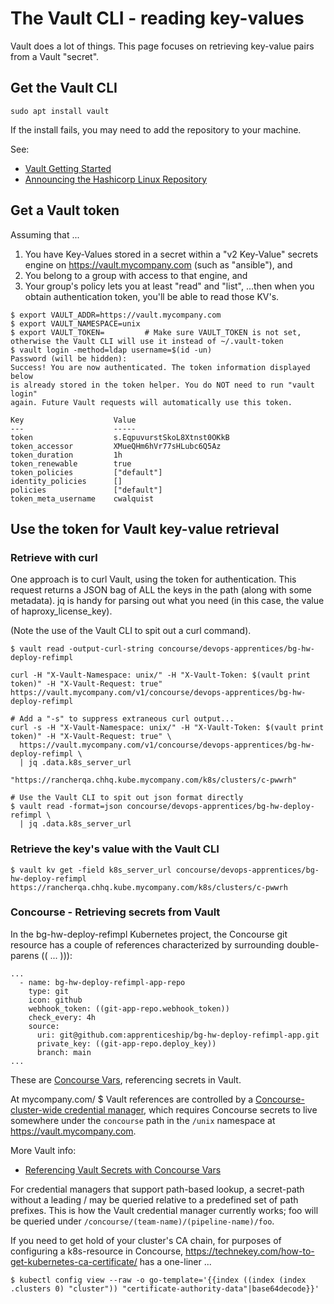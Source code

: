 # The Vault CLI - reading key-values

Vault does a lot of things.  This page focuses on retrieving key-value pairs from a Vault "secret".

## Get the Vault CLI
```
sudo apt install vault
```
If the install fails, you may need to add the repository to your machine.

See:
- [Vault Getting Started](https://learn.hashicorp.com/tutorials/vault/getting-started-install)
- [Announcing the Hashicorp Linux Repository](https://www.hashicorp.com/blog/announcing-the-hashicorp-linux-repository)

## Get a Vault token
Assuming that ...

1. You have Key-Values stored in a secret within a "v2 Key-Value" secrets engine on https://vault.mycompany.com (such as "ansible"), and
1. You belong to a group with access to that engine, and
1. Your group's policy lets you at least "read" and "list",
...then when you obtain authentication token, you'll be able to read those KV's.

```
$ export VAULT_ADDR=https://vault.mycompany.com
$ export VAULT_NAMESPACE=unix
$ export VAULT_TOKEN=         # Make sure VAULT_TOKEN is not set, otherwise the Vault CLI will use it instead of ~/.vault-token
$ vault login -method=ldap username=$(id -un)
Password (will be hidden):
Success! You are now authenticated. The token information displayed below
is already stored in the token helper. You do NOT need to run "vault login"
again. Future Vault requests will automatically use this token.

Key                    Value
---                    -----
token                  s.EqpuvurstSkoL8Xtnst0OKkB
token_accessor         XMueQHm6hVr77sHLubc6Q5Az
token_duration         1h
token_renewable        true
token_policies         ["default"]
identity_policies      []
policies               ["default"]
token_meta_username    cwalquist
```

## Use the token for Vault key-value retrieval
### Retrieve with curl
One approach is to curl Vault, using the token for authentication.  This request returns a JSON bag of ALL the keys in the path (along with some metadata). jq is handy for parsing out what you need (in this case, the value of haproxy_license_key).

(Note the use of the Vault CLI to spit out a curl command).

```
$ vault read -output-curl-string concourse/devops-apprentices/bg-hw-deploy-refimpl

curl -H "X-Vault-Namespace: unix/" -H "X-Vault-Token: $(vault print token)" -H "X-Vault-Request: true" https://vault.mycompany.com/v1/concourse/devops-apprentices/bg-hw-deploy-refimpl

# Add a "-s" to suppress extraneous curl output...
curl -s -H "X-Vault-Namespace: unix/" -H "X-Vault-Token: $(vault print token)" -H "X-Vault-Request: true" \
  https://vault.mycompany.com/v1/concourse/devops-apprentices/bg-hw-deploy-refimpl \
  | jq .data.k8s_server_url

"https://rancherqa.chhq.kube.mycompany.com/k8s/clusters/c-pwwrh"
```


```
# Use the Vault CLI to spit out json format directly
$ vault read -format=json concourse/devops-apprentices/bg-hw-deploy-refimpl \
  | jq .data.k8s_server_url
```

### Retrieve the key's value with the Vault CLI

```
$ vault kv get -field k8s_server_url concourse/devops-apprentices/bg-hw-deploy-refimpl
https://rancherqa.chhq.kube.mycompany.com/k8s/clusters/c-pwwrh
```


### Concourse - Retrieving secrets from Vault
In the bg-hw-deploy-refimpl Kubernetes project, the Concourse git resource has a couple of references characterized by surrounding double-parens (( ... ))):
```
...
  - name: bg-hw-deploy-refimpl-app-repo
    type: git
    icon: github
    webhook_token: ((git-app-repo.webhook_token))
    check_every: 4h
    source:
      uri: git@github.com:apprenticeship/bg-hw-deploy-refimpl-app.git
      private_key: ((git-app-repo.deploy_key))
      branch: main
...
```
These are [Concourse Vars](https://concourse-ci.org/vars.html#var-syntax), referencing secrets in Vault.

At mycompany.com/ $
Vault references are controlled by a [Concourse-cluster-wide credential manager](https://concourse-ci.org/vars.html#cluster-wide-credential-manager), which requires Concourse secrets to live somewhere under the `concourse` path in the `/unix` namespace at https://vault.mycompany.com.


More Vault info:
- [Referencing Vault Secrets with Concourse Vars](https://concourse-ci.org/vars.html#var-syntax)

For credential managers that support path-based lookup, a secret-path without a leading / may be queried relative to a predefined set of path prefixes. This is how the Vault credential manager currently works; foo will be queried under `/concourse/(team-name)/(pipeline-name)/foo`.

If you need to get hold of your cluster's CA chain, for purposes of configuring a k8s-resource in Concourse, https://technekey.com/how-to-get-kubernetes-ca-certificate/ has a one-liner ...
```
$ kubectl config view --raw -o go-template='{{index ((index (index .clusters 0) "cluster")) "certificate-authority-data"|base64decode}}'
```
